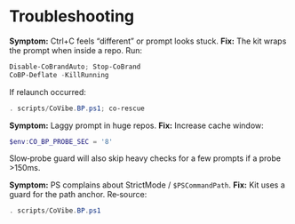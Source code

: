 <!-- status: stub; target: 150+ words -->
<!-- status: stub; target: 150+ words -->
<!-- status: stub; target: 150+ words -->
<!-- status: stub; target: 150+ words -->
<!-- status: stub; target: 150+ words -->
<!-- status: stub; target: 150+ words -->
# Troubleshooting

**Symptom:** Ctrl+C feels “different” or prompt looks stuck.
**Fix:** The kit wraps the prompt when inside a repo. Run:
```powershell
Disable-CoBrandAuto; Stop-CoBrand
CoBP-Deflate -KillRunning
```
If relaunch occurred:
```powershell
. scripts/CoVibe.BP.ps1; co-rescue
```

**Symptom:** Laggy prompt in huge repos.
**Fix:** Increase cache window:
```powershell
$env:CO_BP_PROBE_SEC = '8'
```
Slow‑probe guard will also skip heavy checks for a few prompts if a probe >150ms.

**Symptom:** PS complains about StrictMode / `$PSCommandPath`.
**Fix:** Kit uses a guard for the path anchor. Re‑source:
```powershell
. scripts/CoVibe.BP.ps1
```










